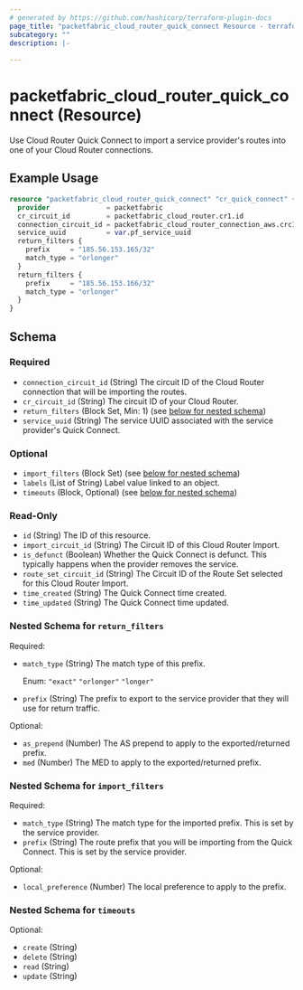 ```yaml
---
# generated by https://github.com/hashicorp/terraform-plugin-docs
page_title: "packetfabric_cloud_router_quick_connect Resource - terraform-provider-packetfabric"
subcategory: ""
description: |-
  
---
```


# packetfabric_cloud_router_quick_connect (Resource)

Use Cloud Router Quick Connect to import a service provider's routes into one of your Cloud Router connections. 

## Example Usage

```terraform
resource "packetfabric_cloud_router_quick_connect" "cr_quick_connect" {
  provider              = packetfabric
  cr_circuit_id         = packetfabric_cloud_router.cr1.id
  connection_circuit_id = packetfabric_cloud_router_connection_aws.crc1.id
  service_uuid          = var.pf_service_uuid
  return_filters {
    prefix     = "185.56.153.165/32"
    match_type = "orlonger"
  }
  return_filters {
    prefix     = "185.56.153.166/32"
    match_type = "orlonger"
  }
}
```

<!-- schema generated by tfplugindocs -->
## Schema

### Required

- `connection_circuit_id` (String) The circuit ID of the Cloud Router connection that will be importing the routes.
- `cr_circuit_id` (String) The circuit ID of your Cloud Router.
- `return_filters` (Block Set, Min: 1) (see [below for nested schema](#nestedblock--return_filters))
- `service_uuid` (String) The service UUID associated with the service provider's Quick Connect.

### Optional

- `import_filters` (Block Set) (see [below for nested schema](#nestedblock--import_filters))
- `labels` (List of String) Label value linked to an object.
- `timeouts` (Block, Optional) (see [below for nested schema](#nestedblock--timeouts))

### Read-Only

- `id` (String) The ID of this resource.
- `import_circuit_id` (String) The Circuit ID of this Cloud Router Import.
- `is_defunct` (Boolean) Whether the Quick Connect is defunct. This typically happens when the provider removes the service.
- `route_set_circuit_id` (String) The Circuit ID of the Route Set selected for this Cloud Router Import.
- `time_created` (String) The Quick Connect time created.
- `time_updated` (String) The Quick Connect time updated.

<a id="nestedblock--return_filters"></a>
### Nested Schema for `return_filters`

Required:

- `match_type` (String) The match type of this prefix.

	Enum: `"exact"` `"orlonger"` `"longer"`
- `prefix` (String) The prefix to export to the service provider that they will use for return traffic.

Optional:

- `as_prepend` (Number) The AS prepend to apply to the exported/returned prefix.
- `med` (Number) The MED to apply to the exported/returned prefix.


<a id="nestedblock--import_filters"></a>
### Nested Schema for `import_filters`

Required:

- `match_type` (String) The match type for the imported prefix. This is set by the service provider.
- `prefix` (String) The route prefix that you will be importing from the Quick Connect. This is set by the service provider.

Optional:

- `local_preference` (Number) The local preference to apply to the prefix.


<a id="nestedblock--timeouts"></a>
### Nested Schema for `timeouts`

Optional:

- `create` (String)
- `delete` (String)
- `read` (String)
- `update` (String)


